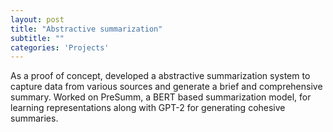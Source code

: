 ```yaml
---
layout: post
title: "Abstractive summarization"
subtitle: ""
categories: 'Projects'
---
```


As a proof of concept, developed a abstractive summarization system to capture data from various sources and generate a brief and comprehensive summary. Worked on PreSumm, a BERT based summarization model, for learning representations along with GPT-2 for generating cohesive summaries.